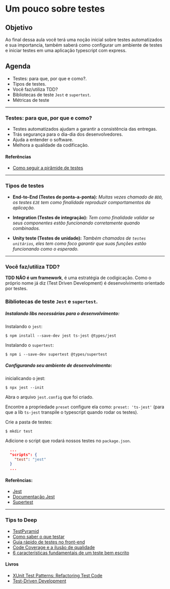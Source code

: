 Um pouco sobre testes
===

## Objetivo
Ao final dessa aula você terá uma noção inicial sobre testes automatizados e sua importancia, também saberá como configurar um ambiente de testes e iniciar testes em uma aplicação typescript com express.

## Agenda
 - Testes: para que, por que e como?.
 - Tipos de testes.
 - Você faz/utiliza TDD?
 - Bibliotecas de teste `Jest` e `supertest`.
 - Métricas de teste

-------------------------------------------------------
### Testes: para que, por que e como?
  - Testes automatizados ajudam a garantir a consistência das entregas.
  - Trás segurança para o dia-dia dos desenvolvedores.
  - Ajuda a entender o software.
  - Melhora a qualidade da codificação.

#### Referências
  - [Como seguir a pirâmide de testes](https://dev.to/gpiress/como-seguir-a-piramide-de-testes-a94)

-------------------------------------------------------
### Tipos de testes

  - **End-to-End (Testes de ponta-a-ponta):** *Muitas vezes chamado de `BDD`, os testes `E2E` tem como finalidade reproduzir comportamentos da aplicação.*

  - **Integration (Testes de integração):** *Tem como finalidade validar se seus componentes estão funcionando corretamente quando combinados.*

  - **Unity teste (Testes de unidade):** *Também chamados de `testes unitários`, eles tem como foco garantir que suas funções estão funcionando como o esperado.*

-------------------------------------------------------
### Você faz/utiliza TDD?

**TDD NÃO é um framework**, é uma estratégia de codigicação. Como o próprio nome já diz (Test Driven Development) é desenvolvimento orientado por testes.


### Bibliotecas de teste `Jest` e `supertest`.

##### Instalando libs necessárias para o desenvolvimento:

Instalando o `jest`:
```shell
$ npm install --save-dev jest ts-jest @types/jest
```

Instalando o `supertest`:
```shell
$ npm i --save-dev supertest @types/supertest
```

##### Configurando seu ambiente de desenvolvimento:

inicialicando o jest:
```shell
$ npx jest --init
```
Abra o arquivo `jest.config` que foi criado.

Encontre a propriedade `preset` configure ela como: `preset: 'ts-jest'` (para que a lib `ts-jest` transpile o typescript quando rodar os testes).

Crie a pasta de testes:
```shell
$ mkdir test
```

Adicione o script que rodará nossos testes no `package.json`.
```json
  ...
  "scripts": {
    "test": "jest"
  }
  ...
```

#### Referências:
  - [Jest](https://github.com/facebook/jest#table-of-contents)
  - [Documentação Jest](https://jestjs.io/docs/pt-BR/getting-started)
  - [Supertest](https://github.com/visionmedia/supertest)

-------------------------------------------------------
### Tips to Deep

 - [TestPyramid](https://martinfowler.com/bliki/TestPyramid.html)
 - [Como saber o que testar](https://segredo.dev/como-saber-o-que-testar/)
 - [Guia rápido de testes no front-end](https://dev.to/thayseonofrio/guia-rapido-de-testes-no-front-end-2lpc)
 - [Code Coverage e a ilusão de qualidade](https://robsoncastilho.com.br/2020/07/14/code-coverage-e-a-ilusao-de-qualidade/)
 - [6 características fundamentais de um teste bem escrito](https://robsoncastilho.com.br/2019/04/20/6-caracteristicas-fundamentais-de-um-teste-bem-escrito/)



#### Livros
 - [XUnit Test Patterns: Refactoring Test Code](https://www.google.com/search?q=xUnit+Test+Patterns%3A+Refactoring+Test+Code)
 - [Test-Driven Development](https://www.casadocodigo.com.br/products/livro-tdd)

